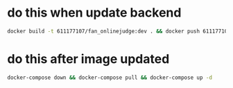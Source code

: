 # do this when update backend

```bash
docker build -t 611177107/fan_onlinejudge:dev . && docker push 611177107/fan_onlinejudge:dev
```

# do this after image updated
```bash
docker-compose down && docker-compose pull && docker-compose up -d
```